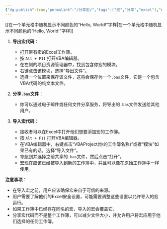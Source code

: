 ```yaml
---
{"dg-publish":true,"permalink":"/分享宏/","tags":["宏","分享","excel"],"noteIcon":""}
---
```




[[在一个单元格中随机显示不同颜色的“Hello, World!”字样\|在一个单元格中随机显示不同颜色的“Hello, World!”字样]]


1. **导出宏代码**：
   - 打开带有宏的Excel工作簿。
   - 按 `Alt + F11` 打开VBA编辑器。
   - 在左侧的项目资源管理器中，找到包含你宏的模块。
   - 右键点击该模块，选择“导出文件”。
   - 选择一个位置来保存该文件，这将会保存为一个`.bas`文件，它是一个包含VBA代码的纯文本文件。

2. **分享`.bas`文件**：
   - 你可以通过电子邮件或任何文件分享服务，将导出的`.bas`文件发送给其他用户。

3. **导入宏代码**：
   - 接收者可以在Excel中打开他们想要添加宏的工作簿。
   - 按 `Alt + F11` 打开VBA编辑器。
   - 在VBA编辑器中，右键点击“VBAProject(你的工作簿名称)”或者“模块”如果已有的话，选择“导入文件”。
   - 导航到并选择之前共享的`.bas`文件，然后点击“打开”。
   - 宏现在应该已经被导入到新的工作簿中，并且可以像在原始工作簿中一样使用。

**注意事项**：
- 在导入宏之前，用户应该确保宏来自于可信的来源。
- 用户需要了解他们的Excel安全设置，可能需要调整这些设置以允许导入的宏运行。
- 如果工作簿中已经存在同名的宏，导入的宏会覆盖它。
- 分享宏代码而不是整个工作簿，可以减少文件大小，并允许用户将宏应用于他们选择的任何工作簿。